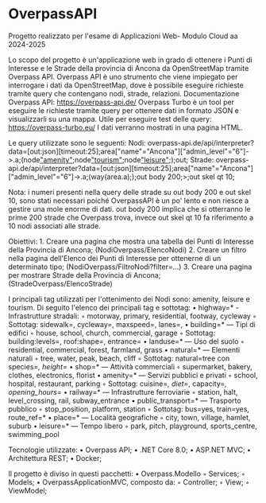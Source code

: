 # OverpassAPI

Progetto realizzato per l'esame di Applicazioni Web- Modulo Cloud aa 2024-2025

Lo scopo del progetto è un'applicazione web in grado di ottenere i Punti di Interesse e le Strade della provincia di Ancona da OpenStreetMap tramite Overpass API.
Overpass API è uno strumento che viene impiegato per interrogare i dati da OpenStreetMap, dove è possibile eseguire richieste tramite query che contengano nodi, strade, relazioni.
Documentazione Overpass API: https://overpass-api.de/
Overpass Turbo è un tool per eseguire le richieste tramite query per ottenere dati in formato JSON e visualizzarli su una mappa. Utile per eseguire test delle query: https://overpass-turbo.eu/
I dati verranno mostrati in una pagina HTML.

Le query utilizzate sono le seguenti:
Nodi: overpass-api.de/api/interpreter?data=[out:json][timeout:25];area["name"="Ancona"]["admin_level"="6"]->.a;(node["amenity"](area.a);node["tourism"](area.a);node["leisure"](area.a););out;
Strade: overpass-api.de/api/interpreter?data=[out:json][timeout:25];area["name"="Ancona"]["admin_level"="6"]->.a;(way(area.a););out body 200;>;out skel qt 10;

Nota: i numeri presenti nella query delle strade su out body 200 e out skel 10, sono stati necessari poiché OverpassAPI è un po' lento e non riesce a gestire una mole enorme di dati. out body 200 implica che si otterranno le prime 200 strade che Overpass trova, invece out skel qt 10 fa riferimento a 10 nodi associati alle strade.

Obiettivi:
    1. Creare una pagina che mostra una tabella dei Punti di Interesse della Provincia di Ancona; (NodiOverpass/ElencoNodi)
    2. Creare un filtro nella pagina dell'Elenco dei Punti di Interesse per ottenerne di un determinato tipo; (NodiOverpass/FiltroNodi?filter=...)
    3. Creare una pagina per mostrare Strade della Provincia di Ancona; (StradeOverpass/ElencoStrade)

I principali tag utilizzati per l'ottenimento dei Nodi sono: amenity, leisure e tourism. Di seguito l'elenco dei principali tag e sottotag:
    • highway=* - Infrastrutture stradali:
        ◦ motorway, primary, residential, footway, cycleway
        ◦ Sottotag: sidewalk=, cycleway=, maxspeed=, lanes=,
    • building=* — Tipi di edifici
        ◦ house, school, church, commercial, garage
        ◦ Sottotag: building:levels=, roof:shape=, entrance=
    • landuse=* — Uso del suolo
        ◦ residential, commercial, forest, farmland, grass
    • natural=* — Elementi naturali
        ◦ tree, water, peak, beach, cliff
        ◦ Sottotag: natural=tree con species=*, height=*
    • shop=* — Attività commerciali
        ◦ supermarket, bakery, clothes, electronics, florist
    • amenity=* — Servizi pubblici e privati
        ◦ school, hospital, restaurant, parking
        ◦ Sottotag: cuisine=*, diet=*, capacity=*, opening_hours=*
    • railway=* — Infrastrutture ferroviarie
        ◦ station, halt, level_crossing, rail, subway_entrance
    • public_transport=* — Trasporto pubblico
        ◦ stop_position, platform, station
        ◦ Sottotag: bus=yes, train=yes, route_ref=*
    • place=* — Località geografiche
        ◦ city, town, village, hamlet, suburb
    • leisure=* — Tempo libero
        ◦ park, pitch, playground, sports_centre, swimming_pool

Tecnologie utilizzate:
    • Overpass API;
    • .NET Core 8.0;
    • ASP.NET MVC;
    • Architettura REST;
    • Docker;

Il progetto è diviso in questi pacchetti:
    • Overpass.Modello 
        ◦ Services;
        ◦ Models;
    • OverpassApplicationMVC, composto da:
        ◦ Controller;
        ◦ View;
        ◦ ViewModel;    

